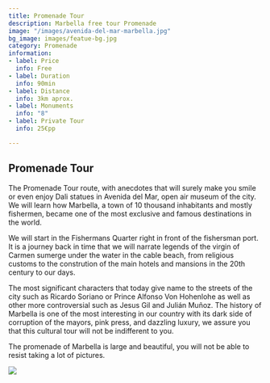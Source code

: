 ```yaml
---
title: Promenade Tour
description: Marbella free tour Promenade
image: "/images/avenida-del-mar-marbella.jpg"
bg_image: images/featue-bg.jpg
category: Promenade
information:
- label: Price
  info: Free
- label: Duration
  info: 90min
- label: Distance
  info: 3km aprox.
- label: Monuments
  info: "8"
- label: Private Tour
  info: 25€pp

---
```

## Promenade Tour

The Promenade Tour route, with anecdotes that will surely make you smile or even enjoy Dali statues in Avenida del Mar, open air museum of the city. We will learn how Marbella, a town of 10 thousand inhabitants and mostly fishermen, became one of the most exclusive and famous destinations in the world.

We will start in the Fishermans Quarter right in front of the fishersman port. It is a journey back in time that we will narrate legends of the virgin of Carmen sumerge under the water in the cable beach, from religious customs to the constrution of the main hotels and mansions in the 20th century to our days.

The most significant characters that today give name to the streets of the city such as Ricardo Soriano or Prince Alfonso Von Hohenlohe as well as other more controversial such as Jesus Gil and Julián Muñoz. The history of Marbella is one of the most interesting in our country with its dark side of corruption of the mayors, pink press, and dazzling luxury, we assure you that this cultural tour will not be indifferent to you.

The promenade of Marbella is large and beautiful, you will not be able to resist taking a lot of pictures.

[![](/images/boton-eng.png)](https://freetoursmarbella.com/contact/ "BOOK")